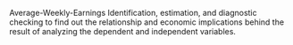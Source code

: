 Average-Weekly-Earnings
Identification, estimation, and diagnostic checking to find out the relationship and economic implications behind the result of analyzing the dependent and independent variables.
